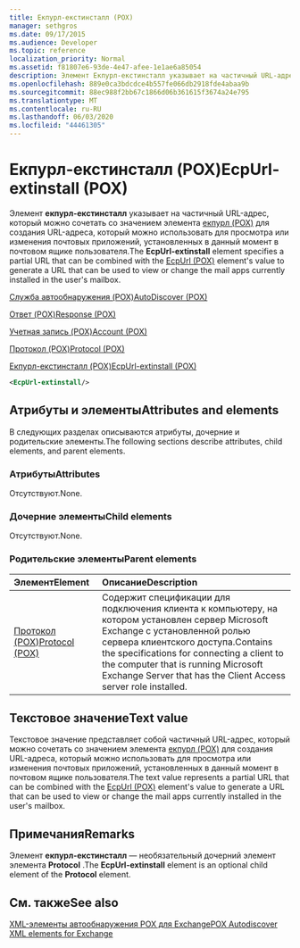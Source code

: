 ```yaml
---
title: Екпурл-екстинсталл (POX)
manager: sethgros
ms.date: 09/17/2015
ms.audience: Developer
ms.topic: reference
localization_priority: Normal
ms.assetid: f81807e6-93de-4e47-afee-1e1ae6a85054
description: Элемент Екпурл-екстинсталл указывает на частичный URL-адрес, который можно сочетать со значением элемента Екпурл (POX) для создания URL-адреса, который можно использовать для просмотра или изменения почтовых приложений, установленных в данный момент в почтовом ящике пользователя.
ms.openlocfilehash: 889e0ca3bdcdce4b557fe066db2918fde4abaa9b
ms.sourcegitcommit: 88ec988f2bb67c1866d06b361615f3674a24e795
ms.translationtype: MT
ms.contentlocale: ru-RU
ms.lasthandoff: 06/03/2020
ms.locfileid: "44461305"
---
```

# <a name="ecpurl-extinstall-pox"></a><span data-ttu-id="ea46e-103">Екпурл-екстинсталл (POX)</span><span class="sxs-lookup"><span data-stu-id="ea46e-103">EcpUrl-extinstall (POX)</span></span>

<span data-ttu-id="ea46e-104">Элемент **екпурл-екстинсталл** указывает на частичный URL-адрес, который можно сочетать со значением элемента [екпурл (POX)](ecpurl-pox.md) для создания URL-адреса, который можно использовать для просмотра или изменения почтовых приложений, установленных в данный момент в почтовом ящике пользователя.</span><span class="sxs-lookup"><span data-stu-id="ea46e-104">The **EcpUrl-extinstall** element specifies a partial URL that can be combined with the [EcpUrl (POX)](ecpurl-pox.md) element's value to generate a URL that can be used to view or change the mail apps currently installed in the user's mailbox.</span></span> 
  
[<span data-ttu-id="ea46e-105">Служба автообнаружения (POX)</span><span class="sxs-lookup"><span data-stu-id="ea46e-105">AutoDiscover (POX)</span></span>](autodiscover-pox.md)
  
[<span data-ttu-id="ea46e-106">Ответ (POX)</span><span class="sxs-lookup"><span data-stu-id="ea46e-106">Response (POX)</span></span>](response-pox.md)
  
[<span data-ttu-id="ea46e-107">Учетная запись (POX)</span><span class="sxs-lookup"><span data-stu-id="ea46e-107">Account (POX)</span></span>](account-pox.md)
  
[<span data-ttu-id="ea46e-108">Протокол (POX)</span><span class="sxs-lookup"><span data-stu-id="ea46e-108">Protocol (POX)</span></span>](protocol-pox.md)
  
[<span data-ttu-id="ea46e-109">Екпурл-екстинсталл (POX)</span><span class="sxs-lookup"><span data-stu-id="ea46e-109">EcpUrl-extinstall (POX)</span></span>](ecpurl-extinstall-pox.md)
  
```XML
<EcpUrl-extinstall/>
```

## <a name="attributes-and-elements"></a><span data-ttu-id="ea46e-110">Атрибуты и элементы</span><span class="sxs-lookup"><span data-stu-id="ea46e-110">Attributes and elements</span></span>

<span data-ttu-id="ea46e-111">В следующих разделах описываются атрибуты, дочерние и родительские элементы.</span><span class="sxs-lookup"><span data-stu-id="ea46e-111">The following sections describe attributes, child elements, and parent elements.</span></span>
  
### <a name="attributes"></a><span data-ttu-id="ea46e-112">Атрибуты</span><span class="sxs-lookup"><span data-stu-id="ea46e-112">Attributes</span></span>

<span data-ttu-id="ea46e-113">Отсутствуют.</span><span class="sxs-lookup"><span data-stu-id="ea46e-113">None.</span></span>
  
### <a name="child-elements"></a><span data-ttu-id="ea46e-114">Дочерние элементы</span><span class="sxs-lookup"><span data-stu-id="ea46e-114">Child elements</span></span>

<span data-ttu-id="ea46e-115">Отсутствуют.</span><span class="sxs-lookup"><span data-stu-id="ea46e-115">None.</span></span>
  
### <a name="parent-elements"></a><span data-ttu-id="ea46e-116">Родительские элементы</span><span class="sxs-lookup"><span data-stu-id="ea46e-116">Parent elements</span></span>

|<span data-ttu-id="ea46e-117">**Элемент**</span><span class="sxs-lookup"><span data-stu-id="ea46e-117">**Element**</span></span>|<span data-ttu-id="ea46e-118">**Описание**</span><span class="sxs-lookup"><span data-stu-id="ea46e-118">**Description**</span></span>|
|:-----|:-----|
|[<span data-ttu-id="ea46e-119">Протокол (POX)</span><span class="sxs-lookup"><span data-stu-id="ea46e-119">Protocol (POX)</span></span>](protocol-pox.md) <br/> |<span data-ttu-id="ea46e-120">Содержит спецификации для подключения клиента к компьютеру, на котором установлен сервер Microsoft Exchange с установленной ролью сервера клиентского доступа.</span><span class="sxs-lookup"><span data-stu-id="ea46e-120">Contains the specifications for connecting a client to the computer that is running Microsoft Exchange Server that has the Client Access server role installed.</span></span>  <br/> |
   
## <a name="text-value"></a><span data-ttu-id="ea46e-121">Текстовое значение</span><span class="sxs-lookup"><span data-stu-id="ea46e-121">Text value</span></span>

<span data-ttu-id="ea46e-122">Текстовое значение представляет собой частичный URL-адрес, который можно сочетать со значением элемента [екпурл (POX)](ecpurl-pox.md) для создания URL-адреса, который можно использовать для просмотра или изменения почтовых приложений, установленных в данный момент в почтовом ящике пользователя.</span><span class="sxs-lookup"><span data-stu-id="ea46e-122">The text value represents a partial URL that can be combined with the [EcpUrl (POX)](ecpurl-pox.md) element's value to generate a URL that can be used to view or change the mail apps currently installed in the user's mailbox.</span></span> 
  
## <a name="remarks"></a><span data-ttu-id="ea46e-123">Примечания</span><span class="sxs-lookup"><span data-stu-id="ea46e-123">Remarks</span></span>

<span data-ttu-id="ea46e-124">Элемент **екпурл-екстинсталл** — необязательный дочерний элемент элемента **Protocol** .</span><span class="sxs-lookup"><span data-stu-id="ea46e-124">The **EcpUrl-extinstall** element is an optional child element of the **Protocol** element.</span></span> 
  
## <a name="see-also"></a><span data-ttu-id="ea46e-125">См. также</span><span class="sxs-lookup"><span data-stu-id="ea46e-125">See also</span></span>



[<span data-ttu-id="ea46e-126">XML-элементы автообнаружения POX для Exchange</span><span class="sxs-lookup"><span data-stu-id="ea46e-126">POX Autodiscover XML elements for Exchange</span></span>](pox-autodiscover-xml-elements-for-exchange.md)


